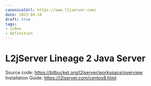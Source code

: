 ```yaml
---
canonicalUrl: https://www.l2jserver.com/
date: 2023-04-18
draft: true
tags:
- inbox
- definition
---
```


# L2jServer Lineage 2 Java Server

Source code: https://bitbucket.org/l2jserver/workspace/overview
Installation Guide: https://l2jserver.com/centos8.html